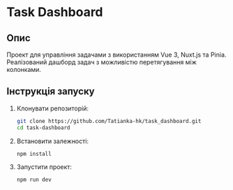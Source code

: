 # Task Dashboard

## Опис
Проект для управління задачами з використанням Vue 3, Nuxt.js та Pinia. Реалізований дашборд задач з можливістю перетягування між колонками.

## Інструкція запуску
1. Клонувати репозиторій:
   ```bash
   git clone https://github.com/Tatianka-hk/task_dashboard.git
   cd task-dashboard
   ```
2. Встановити залежності:
   ```bash
   npm install
   ```
3. Запустити проект:
   ```bash
   npm run dev
   ```
  